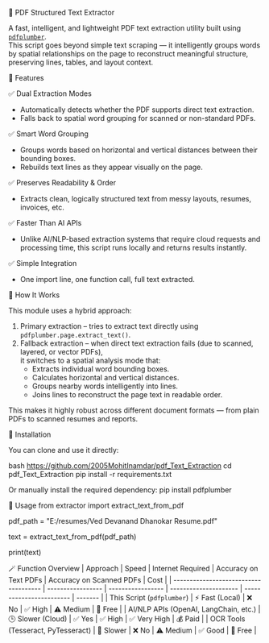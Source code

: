 🧾 PDF Structured Text Extractor

A fast, intelligent, and lightweight PDF text extraction utility built using [`pdfplumber`](https://github.com/jsvine/pdfplumber).  
This script goes beyond simple text scraping — it intelligently groups words by spatial relationships on the page to reconstruct meaningful structure, preserving lines, tables, and layout context.

🚀 Features

✅ Dual Extraction Modes
- Automatically detects whether the PDF supports direct text extraction.  
- Falls back to spatial word grouping for scanned or non-standard PDFs.

✅ Smart Word Grouping
- Groups words based on horizontal and vertical distances between their bounding boxes.  
- Rebuilds text lines as they appear visually on the page.

✅ Preserves Readability & Order
- Extracts clean, logically structured text from messy layouts, resumes, invoices, etc.

✅ Faster Than AI APIs
- Unlike AI/NLP-based extraction systems that require cloud requests and processing time, this script runs locally and returns results instantly.

✅ Simple Integration
- One import line, one function call, full text extracted.

🧠 How It Works

This module uses a hybrid approach:
1. Primary extraction – tries to extract text directly using `pdfplumber.page.extract_text()`.  
2. Fallback extraction – when direct text extraction fails (due to scanned, layered, or vector PDFs),  
   it switches to a spatial analysis mode that:
   - Extracts individual word bounding boxes.
   - Calculates horizontal and vertical distances.
   - Groups nearby words intelligently into lines.
   - Joins lines to reconstruct the page text in readable order.

This makes it highly robust across different document formats — from plain PDFs to scanned resumes and reports.

🧩 Installation

You can clone and use it directly:

bash
https://github.com/2005MohitInamdar/pdf_Text_Extraction
cd pdf_Text_Extraction
pip install -r requirements.txt

Or manually install the required dependency:
pip install pdfplumber

🧰 Usage
from extractor import extract_text_from_pdf

pdf_path = "E:/resumes/Ved Devanand Dhanokar Resume.pdf"

text = extract_text_from_pdf(pdf_path)

print(text)

🪄 Function Overview
| Approach                              | Speed              | Internet Required  | Accuracy on Text PDFs  | Accuracy on Scanned PDFs  | Cost    |
| ------------------------------------- | -----------------  | -----------------  | ---------------------  | ------------------------  | ------- |
| This Script (`pdfplumber`)            | ⚡ Fast (Local)   | ❌ No              | ✅ High                | ⚠️ Medium                | 💸 Free |
| AI/NLP APIs (OpenAI, LangChain, etc.) | 🕒 Slower (Cloud) | ✅ Yes             | ✅ High                | ✅ Very High             | 💰 Paid |
| OCR Tools (Tesseract, PyTesseract)    | 🐢 Slower         | ❌ No              | ⚠️ Medium              | ✅ Good                  | 💸 Free |
